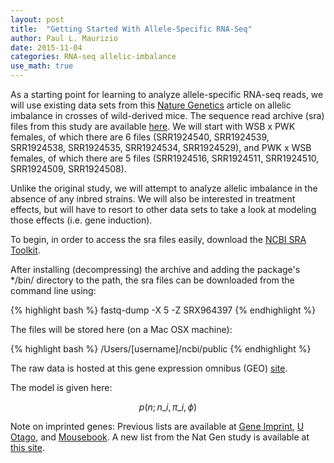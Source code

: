 ```yaml
---
layout: post
title:  "Getting Started With Allele-Specific RNA-Seq"
author: Paul L. Maurizio
date: 2015-11-04
categories: RNA-seq allelic-imbalance
use_math: true
---
```


As a starting point for learning to analyze allele-specific RNA-seq reads, we will use existing data sets from this [Nature Genetics][natgen-ai-paper] article on allelic imbalance in crosses of wild-derived mice. The sequence read archive (sra) files from this study are available [here][ai-paper-sra-files]. We will start with WSB x PWK females, of which there are 6 files (SRR1924540, SRR1924539, SRR1924538, SRR1924535, SRR1924534, SRR1924529), and PWK x WSB females, of which there are 5 files (SRR1924516, SRR1924511, SRR1924510, SRR1924509, SRR1924508).

Unlike the original study, we will attempt to analyze allelic imbalance in the absence of any inbred strains. We will also be interested in treatment effects, but will have to resort to other data sets to take a look at modeling those effects (i.e. gene induction).

To begin, in order to access the sra files easily, download the [NCBI SRA Toolkit][ncbi-sra-tools].

After installing (decompressing) the archive and adding the package's */bin/ directory to the path, the sra files can be downloaded from the command line using:

  {% highlight bash %}
  fastq-dump -X 5 -Z SRX964397
  {% endhighlight %}

The files will be stored here (on a Mac OSX machine):

  {% highlight bash %}
  /Users/[username]/ncbi/public
  {% endhighlight %}

The raw data is hosted at this gene expression omnibus (GEO) [site][geo-site].

The model is given here:

$$p(n;n\_i, \pi\_i, \phi)$$

Note on imprinted genes: Previous lists are available at [Gene Imprint][geneimprint], [U Otago][uotago], and [Mousebook][mousebook]. A new list from the Nat Gen study is available at [this site][new-imprinted].

[ai-paper-sra-files]: http://www.ncbi.nlm.nih.gov/sra?term=SRP056236
[natgen-ai-paper]: http://www.nature.com/ng/journal/v47/n4/full/ng.3222.html
[geo-site]: http://www.ncbi.nlm.nih.gov/geo/query/acc.cgi?acc=GSE44555
[ncbi-sra-tools]: https://github.com/ncbi/sra-tools
[geneimprint]: http://www.geneimprint.com/
[uotago]: http://igc.otago.ac.nz/
[mousebook]: http://www.mousebook.org/catalog.php?catalog=imprinting
[new-imprinted]: http://www.nature.com/ng/journal/v47/n4/extref/ng.3222-S2.xlsx